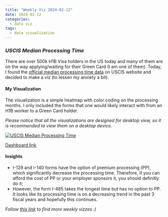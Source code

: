 ```yaml
---
title: "Weekly Viz 2024-02-12"
date: 2024-02-12
categories:
  - data viz
tags:
  - data visualization
---
```


### *USCIS Median Processing Time*

There are over 500k H1B Visa holders in the US today and many of them are on the way applying/waiting for their Green Card (I am one of them). Today, I found the [official median processing time data](https://egov.uscis.gov/processing-times/historic-pt) on USCIS website and decided to make a viz (to lessen my anxiety a bit).  

#### My Visualization

The visualization is a simple heatmap with color coding on the processing months. I only included the forms that one would likely interact with from an H1B worker to a Green Card holder.  

*Please notice that all the visualizations are designed for desktop view, so it is recommended to view them on a desktop device.*  

<div class='tableauPlaceholder' id='viz1707801059280' style='position: relative'>
  <noscript><a href='#'>
    <img alt='USCIS Median Processing Time ' src='https:&#47;&#47;public.tableau.com&#47;static&#47;images&#47;20&#47;20240212USCISMedianProcessingTime&#47;USCISMedianProcessingTime&#47;1_rss.png' style='border: none' />
  </a></noscript>
  <object class='tableauViz'  style='display:none;'>
    <param name='host_url' value='https%3A%2F%2Fpublic.tableau.com%2F' />
    <param name='embed_code_version' value='3' />
    <param name='site_root' value='' />
    <param name='name' value='20240212USCISMedianProcessingTime&#47;USCISMedianProcessingTime' />
    <param name='tabs' value='no' />
    <param name='toolbar' value='yes' />
    <param name='static_image' value='https:&#47;&#47;public.tableau.com&#47;static&#47;images&#47;20&#47;20240212USCISMedianProcessingTime&#47;USCISMedianProcessingTime&#47;1.png' />
    <param name='animate_transition' value='yes' />
    <param name='display_static_image' value='yes' />
    <param name='display_spinner' value='yes' />
    <param name='display_overlay' value='yes' />
    <param name='display_count' value='yes' />
    <param name='language' value='en-US' />
    <param name='filter' value='publish=yes' />
  </object></div>      
  <script type='text/javascript'>              
    var divElement = document.getElementById('viz1707801059280');      
    var vizElement = divElement.getElementsByTagName('object')[0];            
    if ( divElement.offsetWidth > 800 ) { vizElement.style.width='800px';vizElement.style.height='627px';} else if ( divElement.offsetWidth > 500 ) { vizElement.style.width='800px';vizElement.style.height='627px';} else { vizElement.style.width='100%';vizElement.style.height='727px';}     
    var scriptElement = document.createElement('script');      
    scriptElement.src = 'https://public.tableau.com/javascripts/api/viz_v1.js';    
    vizElement.parentNode.insertBefore(scriptElement, vizElement);      
  </script>

[Dashboard link](https://public.tableau.com/views/20240212USCISMedianProcessingTime/USCISMedianProcessingTime?:language=en-US&publish=yes&:display_count=n&:origin=viz_share_link)
  
#### Insights
* I-129 and I-140 forms have the option of premium processing (PP), which significantly decrease the processing time. Therefore, if you can afford the cost of PP or your employer sponsors it, you should definitly do it;
* However, the form I-485 takes the longest time but has no option to PP. It looks like its processing time is on a decreasing trend in the past 3 fiscal years and hopefully this continues.    
  
*Follow [this link](https://yudong-94.github.io/personal-website/project/WeeklyViz2024/) to find more weekly vizzes :)*
